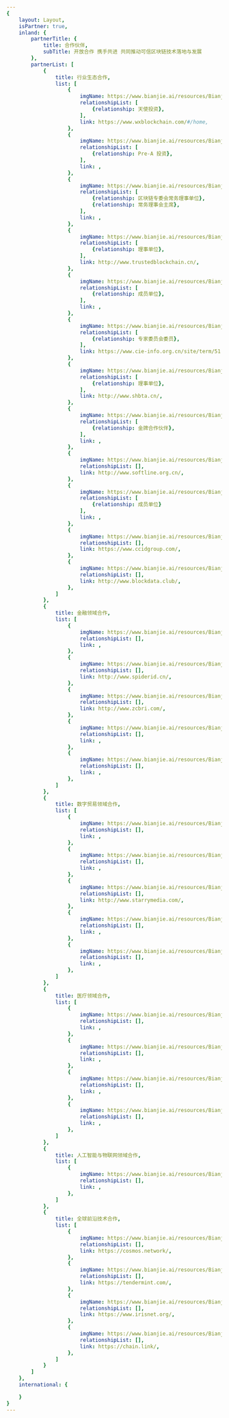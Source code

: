 ```yaml
---
{
    layout: Layout,
    isPartner: true,
    inland: {
        partnerTitle: {
            title: 合作伙伴,
            subTitle: 开放合作 携手共进 共同推动可信区块链技术落地与发展
        },
        partnerList: [
            {
                title: 行业生态合作,
                list: [
                    {
                        imgName: https://www.bianjie.ai/resources/Bianjie/BJHOME-IMAGE/partners/industry_ecology/wx_logo.png,
                        relationshipList: [
                            {relationship: 天使投资},
                        ],
                        link: https://www.wxblockchain.com/#/home,
                    },
                    {
                        imgName: https://www.bianjie.ai/resources/Bianjie/BJHOME-IMAGE/partners/industry_ecology/xwlzb_logo.png,
                        relationshipList: [
                            {relationship: Pre-A 投资},
                        ],
                        link: ,
                    },
                    {
                        imgName: https://www.bianjie.ai/resources/Bianjie/BJHOME-IMAGE/partners/industry_ecology/casme_logo.png,
                        relationshipList: [
                            {relationship: 区块链专委会常务理事单位},
                            {relationship: 常务理事会主席},
                        ],
                        link: ,
                    },
                    {
                        imgName: https://www.bianjie.ai/resources/Bianjie/BJHOME-IMAGE/partners/industry_ecology/tbi_logo.png,
                        relationshipList: [
                            {relationship: 理事单位},
                        ],
                        link: http://www.trustedblockchain.cn/,
                    },
                    {
                        imgName: https://www.bianjie.ai/resources/Bianjie/BJHOME-IMAGE/partners/industry_ecology/tc601.png,
                        relationshipList: [
                            {relationship: 成员单位},
                        ],
                        link: ,
                    },
                    {
                        imgName: https://www.bianjie.ai/resources/Bianjie/BJHOME-IMAGE/partners/industry_ecology/cie_logo.png,
                        relationshipList: [
                            {relationship: 专家委员会委员},
                        ],
                        link: https://www.cie-info.org.cn/site/term/51.html,
                    },
                    {
                        imgName: https://www.bianjie.ai/resources/Bianjie/BJHOME-IMAGE/partners/industry_ecology/shbta_logo.png,
                        relationshipList: [
                            {relationship: 理事单位},
                        ],
                        link: http://www.shbta.cn/,
                    },
                    {
                        imgName: https://www.bianjie.ai/resources/Bianjie/BJHOME-IMAGE/partners/industry_ecology/jxm_logo.png,
                        relationshipList: [
                            {relationship: 金牌合作伙伴},
                        ],
                        link: ,
                    },
                    {
                        imgName: https://www.bianjie.ai/resources/Bianjie/BJHOME-IMAGE/partners/industry_ecology/shso_logo.png,
                        relationshipList: [],
                        link: http://www.softline.org.cn/,
                    },
                    {
                        imgName: https://www.bianjie.ai/resources/Bianjie/BJHOME-IMAGE/partners/industry_ecology/dida.png,
                        relationshipList: [
                            {relationship: 成员单位}
                        ],
                        link: ,
                    },
                    {
                        imgName: https://www.bianjie.ai/resources/Bianjie/BJHOME-IMAGE/partners/industry_ecology/ccid_logo.png,
                        relationshipList: [],
                        link: https://www.ccidgroup.com/,
                    },
                    {
                        imgName: https://www.bianjie.ai/resources/Bianjie/BJHOME-IMAGE/partners/industry_ecology/lt_logo.png,
                        relationshipList: [],
                        link: http://www.blockdata.club/,
                    },
                ]
            },
            {
                title: 金融领域合作,
                list: [
                    {
                        imgName: https://www.bianjie.ai/resources/Bianjie/BJHOME-IMAGE/partners/financial_field/dfi_logo.png,
                        relationshipList: [],
                        link: ,
                    },
                    {
                        imgName: https://www.bianjie.ai/resources/Bianjie/BJHOME-IMAGE/partners/financial_field/ode_logo.png,
                        relationshipList: [],
                        link: http://www.spiderid.cn/,
                    },
                    {
                        imgName: https://www.bianjie.ai/resources/Bianjie/BJHOME-IMAGE/partners/financial_field/zcbri_logo.png,
                        relationshipList: [],
                        link: http://www.zcbri.com/,
                    },
                    {
                        imgName: https://www.bianjie.ai/resources/Bianjie/BJHOME-IMAGE/partners/financial_field/lg_logo.png,
                        relationshipList: [],
                        link: ,
                    },
                    {
                        imgName: https://www.bianjie.ai/resources/Bianjie/BJHOME-IMAGE/partners/financial_field/abld_logo.jpg,
                        relationshipList: [],
                        link: ,
                    },
                ]
            },
            {
                title: 数字贸易领域合作,
                list: [
                    {
                        imgName: https://www.bianjie.ai/resources/Bianjie/BJHOME-IMAGE/partners/digital_assets/SLZZ_logo.png,
                        relationshipList: [],
                        link: ,
                    },
                    {
                        imgName: https://www.bianjie.ai/resources/Bianjie/BJHOME-IMAGE/partners/digital_assets/hwj_logo.png,
                        relationshipList: [],
                        link: ,
                    },
                    {
                        imgName: https://www.bianjie.ai/resources/Bianjie/BJHOME-IMAGE/partners/digital_assets/xdkj_logo.png,
                        relationshipList: [],
                        link: http://www.starrymedia.com/,
                    },
                    {
                        imgName: https://www.bianjie.ai/resources/Bianjie/BJHOME-IMAGE/partners/digital_assets/sykj_logo.png,
                        relationshipList: [],
                        link: ,
                    },
                    {
                        imgName: https://www.bianjie.ai/resources/Bianjie/BJHOME-IMAGE/partners/digital_assets/wjlh_logo.jpg,
                        relationshipList: [],
                        link: ,
                    },
                ]
            },
            {
                title: 医疗领域合作,
                list: [
                    {
                        imgName: https://www.bianjie.ai/resources/Bianjie/BJHOME-IMAGE/partners/medical_field/xkl_logo.png,
                        relationshipList: [],
                        link: ,
                    },
                    {
                        imgName: https://www.bianjie.ai/resources/Bianjie/BJHOME-IMAGE/partners/medical_field/nxyl_logo.png,
                        relationshipList: [],
                        link: ,
                    },
                    {
                        imgName: https://www.bianjie.ai/resources/Bianjie/BJHOME-IMAGE/partners/medical_field/rhdk_logo.png,
                        relationshipList: [],
                        link: ,
                    },
                    {
                        imgName: https://www.bianjie.ai/resources/Bianjie/BJHOME-IMAGE/partners/medical_field/pdwszyzx_logo.png,
                        relationshipList: [],
                        link: ,
                    },
                ]
            },
            {
                title: 人工智能与物联网领域合作,
                list: [
                    {
                        imgName: https://www.bianjie.ai/resources/Bianjie/BJHOME-IMAGE/partners/ai_internet/xjkj_logo.png,
                        relationshipList: [],
                        link: ,
                    },
                ]
            },
            {
                title: 全球前沿技术合作,
                list: [
                    {
                        imgName: https://www.bianjie.ai/resources/Bianjie/BJHOME-IMAGE/partners/technology/cosmos_logo.png,
                        relationshipList: [],
                        link: https://cosmos.network/,
                    },
                    {
                        imgName: https://www.bianjie.ai/resources/Bianjie/BJHOME-IMAGE/partners/technology/tendermint_logo.png,
                        relationshipList: [],
                        link: https://tendermint.com/,
                    },
                    {
                        imgName: https://www.bianjie.ai/resources/Bianjie/BJHOME-IMAGE/partners/technology/irisnet_logo.png,
                        relationshipList: [],
                        link: https://www.irisnet.org/,
                    },
                    {
                        imgName: https://www.bianjie.ai/resources/Bianjie/BJHOME-IMAGE/partners/technology/chainlink_logo.png,
                        relationshipList: [],
                        link: https://chain.link/,
                    },
                ]
            }
        ]
    },
    international: {

    }
}
---
```

